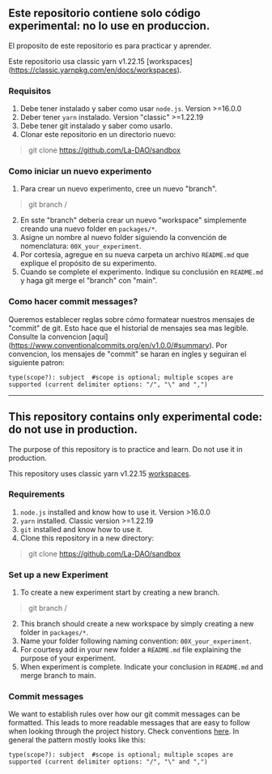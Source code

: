 ## Este repositorio contiene solo código experimental: no lo use en produccion.
El proposito de este repositorio es para practicar y aprender.

Este repositorio usa classic yarn v1.22.15 [workspaces] (https://classic.yarnpkg.com/en/docs/workspaces).

### Requisitos
1. Debe tener instalado y saber como usar `node.js`. Version >=16.0.0 
2. Deber tener `yarn` instalado. Version "classic" >=1.22.19
2. Debe tener git instalado y saber como usarlo. 
3. Clonar este repositorio en un directorio nuevo:
> git clone https://github.com/La-DAO/sandbox

### Como iniciar un nuevo experimento
1. Para crear un nuevo experimento, cree un nuevo "branch".
> git branch <your-name>/<experiment-description> 
2. En sste "branch" debería crear un nuevo "workspace" simplemente creando una nuevo folder en `packages/*`.
3. Asigne un nombre al nuevo folder siguiendo la convención de nomenclatura: `00X_your_experiment`.
4. Por cortesía, agregue en su nueva carpeta un archivo `README.md` que explique el propósito de su experimento.
5. Cuando se complete el experimento. Indique su conclusión en `README.md` y haga git merge el "branch" con "main".

### Como hacer commit messages?
Queremos establecer reglas sobre cómo  formatear nuestros mensajes de "commit" de git. Esto hace que el historial de mensajes sea mas legible. Consulte la convencion [aquí] (https://www.conventionalcommits.org/en/v1.0.0/#summary). Por convencion, los mensajes de "commit" se haran en ingles y seguiran el siguiente patron:

```
type(scope?): subject  #scope is optional; multiple scopes are supported (current delimiter options: "/", "\" and ",")
```


***

## This repository contains only experimental code: do not use in production.
The purpose of this repository is to practice and learn.
Do not use it in production.

This repository uses classic yarn v1.22.15 [workspaces](https://classic.yarnpkg.com/en/docs/workspaces).

### Requirements
1. `node.js` installed and know how to use it. Version >16.0.0 
2. `yarn` installed. Classic version >=1.22.19
2. `git` installed and know how to use it. 
3. Clone this repository in a new directory:
> git clone https://github.com/La-DAO/sandbox

### Set up a new Experiment
1. To create a new experiment start by creating a new branch.
> git branch <your-name>/<experiment-description> 
2. This branch should create a new workspace by simply creating a new folder in `packages/*`. 
3. Name your folder following naming convention: `00X_your_experiment`.
4. For courtesy add in your new folder a `README.md` file explaining the purpose of your experiment.
5. When experiment is complete. Indicate your conclusion in `README.md` and merge branch to main.

### Commit messages
We want to establish rules over how our git commit messages can be formatted. This leads to more readable messages that are easy to follow when looking through the project history. Check conventions [here](https://www.conventionalcommits.org/en/v1.0.0/#summary). In general the pattern mostly looks like this:

```
type(scope?): subject  #scope is optional; multiple scopes are supported (current delimiter options: "/", "\" and ",")
```